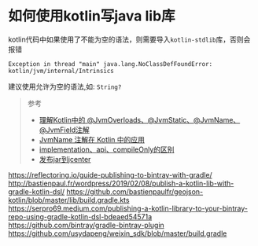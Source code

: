 # 如何使用kotlin写java lib库

kotlin代码中如果使用了不能为空的语法，则需要导入`kotlin-stdlib`库，否则会报错

```
Exception in thread "main" java.lang.NoClassDefFoundError: kotlin/jvm/internal/Intrinsics
```

建议使用允许为空的语法,如: `String?`

> 参考
>
> - [理解Kotlin中的 @JvmOverloads、@JvmStatic、@JvmName、@JvmField注解](https://www.jianshu.com/p/0d312fac3a65)
> - [JvmName 注解在 Kotlin 中的应用](https://droidyue.com/blog/2019/09/01/jvm-name-annotations-kotlin/)
> - [implementation、api、compileOnly的区别](https://docs.gradle.org/current/userguide/java_library_plugin.html)
> - [发布jar到jcenter](https://github.com/bintray/gradle-bintray-plugin)

https://reflectoring.io/guide-publishing-to-bintray-with-gradle/
http://bastienpaul.fr/wordpress/2019/02/08/publish-a-kotlin-lib-with-gradle-kotlin-dsl/
https://github.com/bastienpaulfr/geojson-kotlin/blob/master/lib/build.gradle.kts
https://serpro69.medium.com/publishing-a-kotlin-library-to-your-bintray-repo-using-gradle-kotlin-dsl-bdeaed54571a
https://github.com/bintray/gradle-bintray-plugin
https://github.com/usydapeng/weixin_sdk/blob/master/build.gradle

